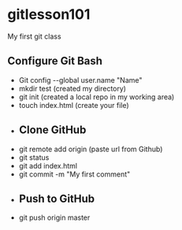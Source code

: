 # gitlesson101
My first git class
## Configure Git Bash  
- Git config --global user.name "Name"
- mkdir test (created my directory)
- git init (created a local repo in my working area)
- touch index.html (create your file)  
- ## Clone GitHub
- git remote add origin (paste url from Github)
- git status
- git add index.html
- git commit -m "My first comment"
- ## Push to GitHub
- git push origin master
  

